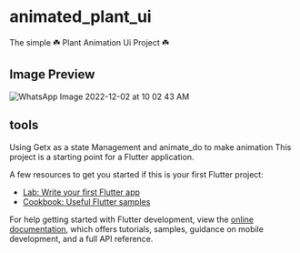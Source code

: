 # animated_plant_ui
The simple ☘️ Plant Animation Ui Project ☘️
## Image Preview
![WhatsApp Image 2022-12-02 at 10 02 43 AM](https://user-images.githubusercontent.com/61879431/205302034-dbada289-c23c-4c57-8279-1577c126b090.jpeg)

## tools
Using Getx as a state Management and animate_do to make animation 
This project is a starting point for a Flutter application.

A few resources to get you started if this is your first Flutter project:

- [Lab: Write your first Flutter app](https://docs.flutter.dev/get-started/codelab)
- [Cookbook: Useful Flutter samples](https://docs.flutter.dev/cookbook)

For help getting started with Flutter development, view the
[online documentation](https://docs.flutter.dev/), which offers tutorials,
samples, guidance on mobile development, and a full API reference.
